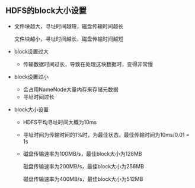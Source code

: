 ## HDFS的block大小设置

- 文件块越大，寻址时间越短，磁盘传输时间越长

  文件块越小，寻址时间越长，磁盘传输时间越短

- block设置过大

  - 传输数据时间过长，导致在处理这块数据时，变得非常慢

- block设置过小

  - 会占用NameNode大量内存来存储元数据
  - 寻址时间过长

- block大小设置

  - HDFS平均寻址时间大概为10ms

  - 寻址时间为传输时间的1%时，为最佳状态，最佳传输时间为10ms/0.01 = 1s

  - 磁盘传输速率为100MB/s，最佳block大小为128MB

    磁盘传输速率为200MB/s，最佳block大小为256MB

    磁盘传输速率为400MB/s，最佳block大小为512MB